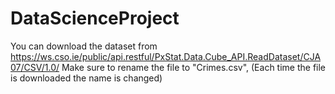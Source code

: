 # DataScienceProject

You can download the dataset from https://ws.cso.ie/public/api.restful/PxStat.Data.Cube_API.ReadDataset/CJA07/CSV/1.0/
Make sure to rename the file to "Crimes.csv", (Each time the file is downloaded the name is changed)